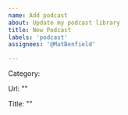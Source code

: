 ```yaml
---
name: Add podcast
about: Update my podcast library
title: New Podcast
labels: 'podcast'
assignees: '@MatBenfield'

---
```


 Category:
 
 Url: ""
 
 Title: ""
 
